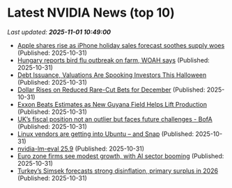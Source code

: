 # Latest NVIDIA News (top 10)
_Last updated: **2025-11-01 10:49:00**_

- [Apple shares rise as iPhone holiday sales forecast soothes supply woes](https://biztoc.com/x/9084cbe37a99c56c) (Published: 2025-10-31)
- [Hungary reports bird flu outbreak on farm, WOAH says](https://biztoc.com/x/c3bb80c65463a4ee) (Published: 2025-10-31)
- [Debt Issuance, Valuations Are Spooking Investors This Halloween](https://biztoc.com/x/1aad1e5c56ab9827) (Published: 2025-10-31)
- [Dollar Rises on Reduced Rare-Cut Bets for December](https://biztoc.com/x/4bfcb90783c5845c) (Published: 2025-10-31)
- [Exxon Beats Estimates as New Guyana Field Helps Lift Production](https://biztoc.com/x/6f58e7f6233d17a4) (Published: 2025-10-31)
- [UK’s fiscal position not an outlier but faces future challenges - BofA](https://biztoc.com/x/bca92cda221fe6a6) (Published: 2025-10-31)
- [Linux vendors are getting into Ubuntu – and Snap](https://www.theregister.com/2025/10/31/linux_vendors_getting_into_snap/) (Published: 2025-10-31)
- [nvidia-lm-eval 25.9](https://pypi.org/project/nvidia-lm-eval/25.9/) (Published: 2025-10-31)
- [Euro zone firms see modest growth, with AI sector booming](https://biztoc.com/x/632e73f87e82a775) (Published: 2025-10-31)
- [Turkey’s Simsek forecasts strong disinflation, primary surplus in 2026](https://biztoc.com/x/3e333df85fa1a906) (Published: 2025-10-31)
